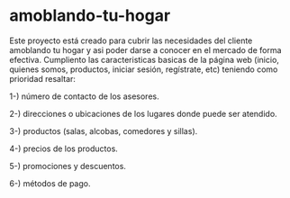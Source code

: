 # amoblando-tu-hogar
Este proyecto está creado para cubrir las necesidades del cliente amoblando tu hogar y asi poder darse a conocer en el mercado de forma efectiva.
Cumpliento las caracteristicas basicas de la página web (inicio, quienes somos, productos, iniciar  sesión, regístrate, etc) teniendo como prioridad resaltar:
 

1-) número de contacto de los asesores.

2-) direcciones o ubicaciones de los lugares donde puede ser atendido.

3-) productos (salas, alcobas, comedores y sillas).

4-) precios de los productos.

5-) promociones y descuentos.

6-) métodos de pago.
